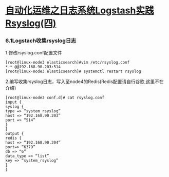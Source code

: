# [自动化运维之日志系统Logstash实践Rsyslog(四)][0]


### 6.1Logstach收集rsyslog日志

1.修改rsyslog.conf配置文件

    [root@linux-node3 elasticsearch]#vim /etc/rsyslog.conf
    *.* @@192.168.90.203:514
    [root@linux-node3 elasticsearch]# systemctl restart rsyslog

2.编写收集rsyslog日志，写入至node4的Redis(Redis配置请自行谷歌,这里不在介绍)

    [root@linux-node3 conf.d]# cat rsyslog.conf
    input {
    syslog {
    type => “system_rsyslog”
    host => “192.168.90.203”
    port => “514”
    }
    }
    output {
    redis {
    host => “192.168.90.204”
    port=> “6379”
    db => “6”
    data_type => “list”
    key => “system_rsyslog”
    }
    }

[0]: http://www.cloudstack.top/archives/127.html